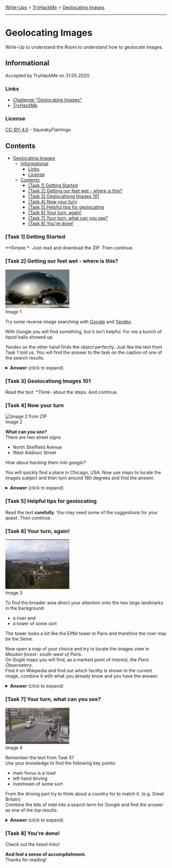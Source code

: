 [Write-Ups](../README.md) > [TryHackMe](README.md) > [Geolocating Images](#geolocating-images)
___

# Geolocating Images
Write-Up to understand the Room to understand how to geolocate images.

## Informational
Accepted by TryHackMe on 31.05.2020.

### Links

- [Challenge "Geolocating Images"](https://tryhackme.com/room/geolocatingimages)
- [TryHackMe](https://tryhackme.com)

### License
[CC-BY-4.0](../LICENSE) - SqueakyFlamingo

## Contents

- [Geolocating Images](#geolocating-images)
  - [Informational](#informational)
    - [Links](#links)
    - [License](#license)
  - [Contents](#contents)
    - [[Task 1] Getting Started](#task-1-getting-started)
    - [[Task 2] Getting our feet wet - where is this?](#task-2-getting-our-feet-wet---where-is-this)
    - [[Task 3] Geolocationg Images 101](#task-3-geolocationg-images-101)
    - [[Task 4] Now your turn](#task-4-now-your-turn)
    - [[Task 5] Helpful tips for geolocating](#task-5-helpful-tips-for-geolocating)
    - [[Task 6] Your turn, again!](#task-6-your-turn-again)
    - [[Task 7] Your turn, what can you see?](#task-7-your-turn-what-can-you-see)
    - [[Task 8] You're done!](#task-8-youre-done)

### [Task 1] Getting Started
**Simple.*- Just read and download the ZIP. Then continue.

### [Task 2] Getting our feet wet - where is this?
<img src="assets/geolocatingimages/1.jpeg" width="200" alt="Image 1 from ZIP">\
Image 1

Try some reverse image searching with [Google](https://www.google.de/imghp) and [Yandex](https://yandex.com/images/search).

With Google you will find something, but it isn't helpful. For me a bunch of liquid balls showed up.

Yandex on the other hand finds the object perfectly. Just like the text from Task 1 told us. You will find the answer to the task on the caption of one of the search results.

<details>
    <summary>
        <b>Answer</b> (click to expand)
    </summary>
    <p>
        china
    </p>
</details>

### [Task 3] Geolocationg Images 101
Read the text. **Think*- about the steps. And continue.

### [Task 4] Now your turn
<img src="assets/geolocatingimages/2.png" width="200" alt="Image 2 from ZIP">\
Image 2

**What can you see?**\
There are two street signs.

- North Sheffield Avenue
- West Addison Street
  
*How about hacking them into google?*

You will quickly find a place in Chicago, USA. Now use maps to locate the images subject and then turn around 180 degrees and find the answer.

<details>
    <summary>
        <b>Answer</b> (click to expand)
    </summary>
    <p>
        wrigleyville sports
    </p>
</details>

### [Task 5] Helpful tips for geolocating
Read the text **carefully**. You may need some of the suggestions for your quest. Then continue.

### [Task 6] Your turn, again!
<img src="assets/geolocatingimages/3.png" width="200" alt="Image 3 from ZIP">\
Image 3

To find the broader area direct your attention onto the two large landmarks in the background.

- a river and
- a tower of some sort

The tower looks a bit like the Eiffel tower in Paris and therefore the river may be the Seine.

Now open a map of your choice and try to locate the images view in *Meudon forest- south-west of Paris*.\
On Gogle maps you will find, as a marked point of interest, the *Paris Observatory*.\
Find it on Wikipedia and find out which facility is shown in the current image, combine it with what you already know and you have the answer.

<details>
    <summary>
        <b>Answer</b> (click to expand)
    </summary>
    <p>
        meudon observatory
    </p>
</details>

### [Task 7] Your turn, what can you see?
<img src="assets/geolocatingimages/4.png" width="200" alt="Image 4 from ZIP">\
Image 4

Remember the text from Task 5?\
Use your knowledge to find the following key points:

- main focus is a road
- left hand driving
- livestream of some sort

From the driving part try to think about a country for to match it. (e.g. Great Britain)\
Combine the bits of intel into a search term for Google and find the answer as one of the top results.

<details>
    <summary>
        <b>Answer</b> (click to expand)
    </summary>
    <p>
        abbey road
    </p>
</details>

### [Task 8] You're done!
Check out the listed links!

**And feel a sense of accomplishment.**\
Thanks for reading!
